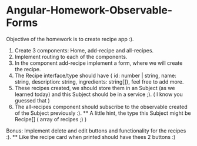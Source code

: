 # Angular-Homework-Observable-Forms

Objective of the homework is to create recipe app :).

1. Create 3 components: Home, add-recipe and all-recipes.
2. Implement routing to each of the components. 
3. In the component add-recipe implement a form, where we will create the recipe. 
4. The Recipe interface/type should have { id: number | string, name: string, description: string, ingredients: string[]}, feel free to add more.
5. These recipes created, we should store them in an Subject (as we learned today) and this Subject should be in a service ;). ( I know you guessed that )
6. The all-recipes component should subscribe to the observable created of the Subject previously :).
** A little hint, the type this Subject might be Recipe[] ( array of recipes ;) ) 

Bonus: Implement delete and edit buttons and functionality for the recipes :). ** Like the recipe card when printed should have thees 2 buttons :) 